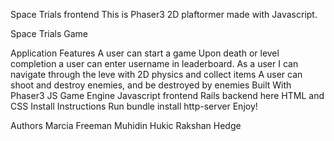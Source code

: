 Space Trials frontend
This is Phaser3 2D plaftormer made with Javascript.


Space Trials Game

Application Features
A user can start a game
Upon death or level completion a user can enter username in leaderboard.
As a user I can navigate through the leve with 2D physics and collect items
A user can shoot and destroy enemies, and be destroyed by enemies
Built With
Phaser3 JS Game Engine
Javascript frontend
Rails backend here
HTML and CSS
Install Instructions
Run bundle install
http-server
Enjoy!

Authors
Marcia Freeman
Muhidin Hukic
Rakshan Hedge
